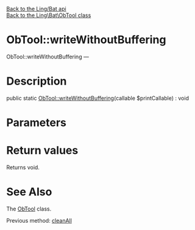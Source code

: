 [Back to the Ling/Bat api](https://github.com/lingtalfi/Bat/blob/master/doc/api/Ling/Bat.md)<br>
[Back to the Ling\Bat\ObTool class](https://github.com/lingtalfi/Bat/blob/master/doc/api/Ling/Bat/ObTool.md)


ObTool::writeWithoutBuffering
================



ObTool::writeWithoutBuffering — 




Description
================


public static [ObTool::writeWithoutBuffering](https://github.com/lingtalfi/Bat/blob/master/doc/api/Ling/Bat/ObTool/writeWithoutBuffering.md)(callable $printCallable) : void









Parameters
================



Return values
================

Returns void.








See Also
================

The [ObTool](https://github.com/lingtalfi/Bat/blob/master/doc/api/Ling/Bat/ObTool.md) class.

Previous method: [cleanAll](https://github.com/lingtalfi/Bat/blob/master/doc/api/Ling/Bat/ObTool/cleanAll.md)<br>

